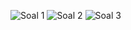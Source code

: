 ![Soal 1](https://imgur.com/BJcuZ6u.png)
![Soal 2](https://imgur.com/A6kBKoq.png)
![Soal 3](https://imgur.com/QYccsoX.png)